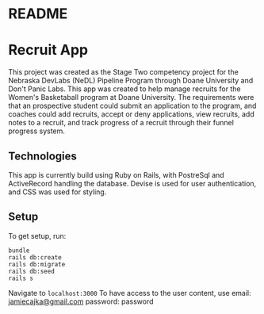 # README

# Recruit App
 This project was created as the Stage Two competency project for the Nebraska DevLabs (NeDL) Pipeline Program through Doane University and Don't Panic Labs. This app was created to help manage recruits for the Women's Basketaball program at Doane University. The requirements were that an prospective student could submit an application to the program, and coaches could add recruits, accept or deny applications, view recruits, add notes to a recruit, and track progress of a recruit through their funnel progress system. 

## Technologies
  This app is currently build using Ruby on Rails, with PostreSql and ActiveRecord handling the database.
  Devise is used for user authentication, and CSS was used for styling.

## Setup
  To get setup, run:
  ```
  bundle
  rails db:create
  rails db:migrate
  rails db:seed
  rails s
  ```
  Navigate to ```localhost:3000```
  To have access to the user content, use email: jamiecajka@gmail.com password: password
